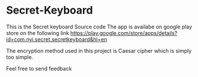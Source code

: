 # Secret-Keyboard

This is the Secret keyboard Source code
The app is availabe on google play store on the following link
https://play.google.com/store/apps/details?id=com.nyi.secret.secretkeyboard&hl=en

The encryption method used in this project is Caesar cipher which is simply too simple.

Feel free to send feedback
